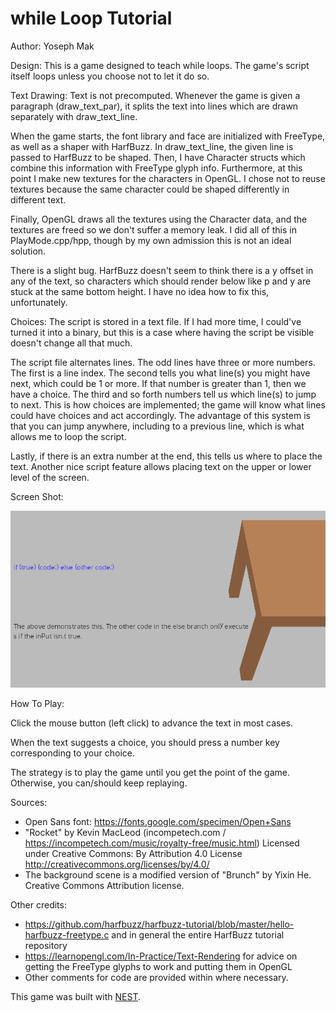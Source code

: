 # while Loop Tutorial

Author: Yoseph Mak

Design: This is a game designed to teach while loops. The game's script itself loops unless you choose not to let it do so.

Text Drawing: Text is not precomputed. Whenever the game is given a paragraph (draw_text_par), it splits the text into lines which are drawn separately with draw_text_line.

When the game starts, the font library and face are initialized with FreeType, as well as a shaper with HarfBuzz. In draw_text_line, the given line is passed to HarfBuzz to be shaped. Then, I have Character structs which combine this information with FreeType glyph info. Furthermore, at this point I make new textures for the characters in OpenGL. I chose not to reuse textures because the same character could be shaped differently in different text.

Finally, OpenGL draws all the textures using the Character data, and the textures are freed so we don't suffer a memory leak. I did all of this in PlayMode.cpp/hpp, though by my own admission this is not an ideal solution.

There is a slight bug. HarfBuzz doesn't seem to think there is a y offset in any of the text, so characters which should render below like p and y are stuck at the same bottom height. I have no idea how to fix this, unfortunately.

Choices: The script is stored in a text file. If I had more time, I could've turned it into a binary, but this is a case where having the script be visible doesn't change all that much.

The script file alternates lines. The odd lines have three or more numbers. The first is a line index. The second tells you what line(s) you might have next, which could be 1 or more. If that number is greater than 1, then we have a choice. The third and so forth numbers tell us which line(s) to jump to next. This is how choices are implemented; the game will know what lines could have choices and act accordingly. The advantage of this system is that you can jump anywhere, including to a previous line, which is what allows me to loop the script.

Lastly, if there is an extra number at the end, this tells us where to place the text. Another nice script feature allows placing text on the upper or lower level of the screen.

Screen Shot:

![Screen Shot](screenshot.png)

How To Play:

Click the mouse button (left click) to advance the text in most cases.

When the text suggests a choice, you should press a number key corresponding to your choice.

The strategy is to play the game until you get the point of the game. Otherwise, you can/should keep replaying.

Sources:
- Open Sans font: https://fonts.google.com/specimen/Open+Sans
- "Rocket" by Kevin MacLeod (incompetech.com / https://incompetech.com/music/royalty-free/music.html)
    Licensed under Creative Commons: By Attribution 4.0 License
    http://creativecommons.org/licenses/by/4.0/
- The background scene is a modified version of "Brunch" by Yixin He. Creative Commons Attribution license.

Other credits:
- https://github.com/harfbuzz/harfbuzz-tutorial/blob/master/hello-harfbuzz-freetype.c and in general the entire HarfBuzz tutorial repository
- https://learnopengl.com/In-Practice/Text-Rendering for advice on getting the FreeType glyphs to work and putting them in OpenGL
- Other comments for code are provided within where necessary.

This game was built with [NEST](NEST.md).

